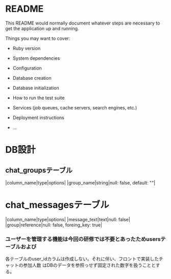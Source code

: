 # README

This README would normally document whatever steps are necessary to get the
application up and running.

Things you may want to cover:

* Ruby version

* System dependencies

* Configuration

* Database creation

* Database initialization

* How to run the test suite

* Services (job queues, cache servers, search engines, etc.)

* Deployment instructions

* ...

# DB設計

## chat_groupsテーブル
|column_name|type|options|
|group_name|string|null: false, default: ""|

# chat_messagesテーブル
|column_name|type|options|
|message_text|text|null: false|
|group|reference|null: false, foreing_key: true|

### ユーザーを管理する機能は今回の研修では不要とあったためusersテーブルおよび
各テーブルのuser_idカラムは作成しない。それに伴い、フロントで実装したチャットの参加人数
はDBのデータを参照っせず固定された数字を扱うこととする。